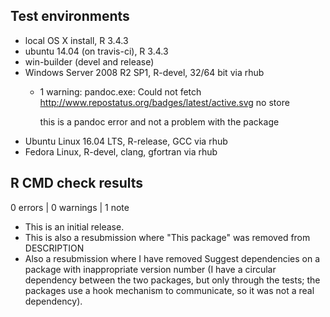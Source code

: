 
## Test environments

* local OS X install, R 3.4.3
* ubuntu 14.04 (on travis-ci), R 3.4.3
* win-builder (devel and release)
* Windows Server 2008 R2 SP1, R-devel, 32/64 bit via rhub
    - 1 warning:
        pandoc.exe: Could not fetch 
        http://www.repostatus.org/badges/latest/active.svg
        no store
        
        this is a pandoc error and not a problem with the package
* Ubuntu Linux 16.04 LTS, R-release, GCC via rhub
* Fedora Linux, R-devel, clang, gfortran via rhub

## R CMD check results

0 errors | 0 warnings | 1 note

* This is an initial release.
* This is also a resubmission where "This package" was removed from DESCRIPTION
* Also a resubmission where I have removed Suggest dependencies on a package
  with inappropriate version number (I have a circular dependency between the two
  packages, but only through the tests; the packages use a hook mechanism to 
  communicate, so it was not a real dependency).


